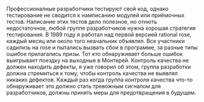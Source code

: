 Профессионалные разработчики тестируют свой код, однако тестирование не сводится к намписанию модулей или приёмочных тестов.
Написание этих тестов дело полезное, но отнють недостаточное, любой группе разработчиков нужна хорошая стратегия тестирования.
В 1989 году я работал над первой версией rational rose, каждый месяц или около того неачальник объявлял. Все участники садилизь на rose и пытались вызвать сбои в программе, за разные типы ошибое прилагались призы. Тот кто обнаруживает больше ошибок выигрывает поездку на выходные в Монтерей. 
Контроль качества не должен находить дефекты, я уже говорил об этом, группа разработки должна стремиться к тому, чтобы контроль качества не выявлял никаких дефектов.
Каждый раз когда группа контроля качества что-то обнаруживает это должно стать тревожным сигналом для разработчиков, должны принять меры для предотвращения в будущем.